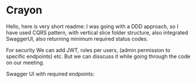 # Crayon

Hello, here is very short readme:
I was going with a DDD approach, so I have used CQRS pattern, with vertical slice folder structure, also integrated SwaggerUI, also returning minimum required status codes.

For security We can add JWT, roles per users, (admin permission to specific endpoints) etc. But we can disscuss it while going through the code on our meeting.

Swagger UI with required endpoints: 
